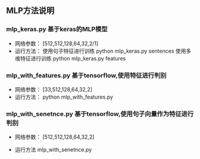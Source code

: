 ## MLP方法说明

### mlp_keras.py 基于keras的MLP模型
- 网络参数：
        [512,512,128,64,32,2/1]
- 运行方法：
        使用句子特征进行训练
		python mlp_keras.py sentences
		使用多维特征进行训练
		python mlp_keras.py features

### mlp_with_features.py 基于tensorflow,使用特征进行判别
- 网络参数：
        [33,512,128,64,32,2]
- 运行方法：
		python mlp_with_features.py
### mlp_with_senetnce.py 基于tensorflow,使用句子向量作为特征进行判别
- 网络参数：
        [512,512,128,64,32,2]

- 运行方法
		mlp_with_senetnce.py